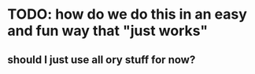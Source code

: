 # TODO: how do we do this in an easy and fun way that "just works"
## should I just use all ory stuff for now?
